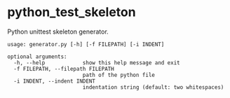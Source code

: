 python_test_skeleton
====================

Python unittest skeleton generator.
```
usage: generator.py [-h] [-f FILEPATH] [-i INDENT]

optional arguments:
  -h, --help            show this help message and exit
  -f FILEPATH, --filepath FILEPATH
                        path of the python file
  -i INDENT, --indent INDENT
                        indentation string (default: two whitespaces)
```
